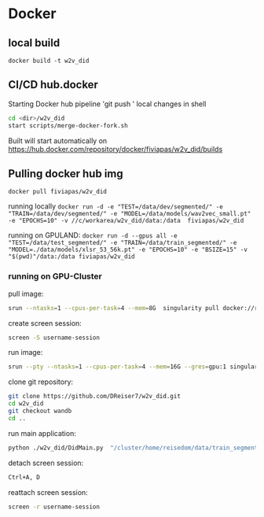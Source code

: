 # Docker
## local build
`docker build -t w2v_did`

## CI/CD hub.docker
Starting Docker hub pipeline
'git push ' local changes
in shell
```bash
cd <dir>/w2v_did
start scripts/merge-docker-fork.sh
```
Built will start automatically on https://hub.docker.com/repository/docker/fiviapas/w2v_did/builds

## Pulling docker hub img
`docker pull fiviapas/w2v_did`

running locally
`docker run -d -e "TEST=/data/dev/segmented/" -e "TRAIN=/data/dev/segmented/" -e "MODEL=/data/models/wav2vec_small.pt" -e "EPOCHS=10" -v //c/workarea/w2v_did/data:/data  fiviapas/w2v_did`

running on GPULAND:
`docker run -d --gpus all -e "TEST=/data/test_segmented/" -e "TRAIN=/data/train_segmented/" -e "MODEL=./data/models/xlsr_53_56k.pt" -e "EPOCHS=10" -e "BSIZE=15" -v "$(pwd)"/data:/data fiviapas/w2v_did`


### running on GPU-Cluster
pull image:
```bash
srun --ntasks=1 --cpus-per-task=4 --mem=8G  singularity pull docker://reisedom/w2v_did_wandb
```
create screen session:
```bash
screen -S username-session
```
run image:
```bash
srun --pty --ntasks=1 --cpus-per-task=4 --mem=16G --gres=gpu:1 singularity shell w2v_did_wandb.simg
```
clone git repository:
```bash
git clone https://github.com/DReiser7/w2v_did.git
cd w2v_did
git checkout wandb
cd ..
```
run main application:
```bash
python ./w2v_did/DidMain.py  "/cluster/home/reisedom/data/train_segmented/" "/cluster/home/reisedom/data/test_segmented/" "/cluster/home/reisedom/data/models/xlsr_53_56k.pt" 3 2
```
detach screen session:
```bash
Ctrl+A, D
```
reattach screen session:
```bash
screen -r username-session
```